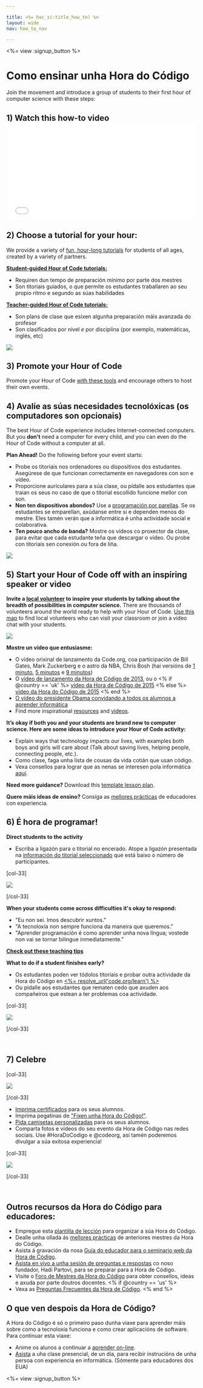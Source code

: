 ```yaml
---

title: <%= hoc_s(:title_how_to) %>
layout: wide
nav: how_to_nav

---
```


<%= view :signup_button %>

# Como ensinar unha Hora do Código

Join the movement and introduce a group of students to their first hour of computer science with these steps:

## 1) Watch this how-to video <iframe width="500" height="255" src="//www.youtube.com/embed/SrnvvWDm73k" frameborder="0" allowfullscreen></iframe>
## 2) Choose a tutorial for your hour:

We provide a variety of [fun, hour-long tutorials](<%= resolve_url('https://code.org/learn') %>) for students of all ages, created by a variety of partners.

**[Student-guided Hour of Code tutorials:](<%= resolve_url("https://code.org/learn") %>)**

  * Requiren dun tempo de preparación mínimo por parte dos mestres
  * Son titoriais guiados, o que permite os estudantes traballaren ao seu propio ritmo e segundo as súas habilidades

**[Teacher-guided Hour of Code tutorials:](<%= resolve_url("https://code.org/educate/teacher-led") %>)**

  * Son plans de clase que esixen algunha preparación máis avanzada do profesor
  * Son clasificados por nivel *e* por disciplina (por exemplo, matemáticas, inglés, etc)

[![](/images/fit-700/tutorials.png)](<%= resolve_url('https://code.org/learn') %>)

## 3) Promote your Hour of Code

Promote your Hour of Code [with these tools](<%= resolve_url('/promote') %>) and encourage others to host their own events.

## 4) Avalíe as súas necesidades tecnolóxicas (os computadores son opcionais)

The best Hour of Code experience includes Internet-connected computers. But you **don’t** need a computer for every child, and you can even do the Hour of Code without a computer at all.

**Plan Ahead!** Do the following before your event starts:

  * Probe os titoriais nos ordenadores ou dispositivos dos estudantes. Asegúrese de que funcionan correctamente en navegadores con son e vídeo.
  * Proporcione auriculares para a súa clase, ou pídalle aos estudantes que traian os seus no caso de que o titorial escollido funcione mellor con son.
  * **Non ten dispositivos abondos?** Use a [programación por parellas](https://www.youtube.com/watch?v=vgkahOzFH2Q). Se os estudantes se emparellan, axúdanse entre si e dependen menos do mestre. Eles tamén verán que a informática é unha actividade social e colaborativa.
  * **Ten pouco ancho de banda?** Mostre os vídeos co proxector da clase, para evitar que cada estudante teña que descargar o vídeo. Ou probe con titoriais sen conexión ou fora de liña.

![](/images/fit-350/group_ipad.jpg)

## 5) Start your Hour of Code off with an inspiring speaker or video

**Invite a [local volunteer](https://code.org/volunteer/local) to inspire your students by talking about the breadth of possibilities in computer science.** There are thousands of volunteers around the world ready to help with your Hour of Code. [Use this map](https://code.org/volunteer/local) to find local volunteers who can visit your classroom or join a video chat with your students.

[![](/images/fit-300/volunteer-map.png)](<%= resolve_url('https://code.org/volunteer/local') %>)

**Mostre un vídeo que entusiasme:**

  * O vídeo orixinal de lanzamento da Code.org, coa participación de Bill Gates, Mark Zuckerberg e o astro da NBA, Chris Bosh (hai versións de [1 minuto](https://www.youtube.com/watch?v=qYZF6oIZtfc), [5 minutos](https://www.youtube.com/watch?v=nKIu9yen5nc) e [9 minutos](https://www.youtube.com/watch?v=dU1xS07N-FA))
  * O [vídeo de lanzamento da Hora de Código de 2013](https://www.youtube.com/watch?v=FC5FbmsH4fw), ou o <% if @country == 'uk' %> [vídeo da Hora de Código de 2015](https://www.youtube.com/watch?v=7L97YMYqLHc) <% else %> [vídeo da Hora do Código de 2015](https://www.youtube.com/watch?v=7L97YMYqLHc) <% end %>
  * [O vídeo do presidente Obama convidando a todos os alumnos a aprender informática](https://www.youtube.com/watch?v=6XvmhE1J9PY)
  * Find more inspirational [resources](<%= resolve_url('https://code.org/inspire') %>) and [videos](https://www.youtube.com/playlist?list=PLzdnOPI1iJNfpD8i4Sx7U0y2MccnrNZuP).

**It’s okay if both you and your students are brand new to computer science. Here are some ideas to introduce your Hour of Code activity:**

  * Explain ways that technology impacts our lives, with examples both boys and girls will care about (Talk about saving lives, helping people, connecting people, etc.).
  * Como clase, faga unha lista de cousas da vida cotián que usan código.
  * Vexa consellos para lograr que as nenas se interesen pola informática [aquí](<%= resolve_url('https://code.org/learn') %>).

**Need more guidance?** Download this [template lesson plan](/files/EducatorHourofCodeLessonPlanOutline.docx).

**Quere máis ideas de ensino?** Consiga as [mellores prácticas](http://www.slideshare.net/TeachCode/hour-of-code-best-practices-for-successful-educators-51273466) de educadores con experiencia.

## 6) É hora de programar!

**Direct students to the activity**

  * Escriba a ligazón para o titorial no encerado. Atope a ligazón presentada na [ información do titorial seleccionado](<%= resolve_url('https://code.org/learn') %>) que está baixo o número de participantes.

[col-33]

![](/images/fit-300/group_ar.jpg)

[/col-33]

**When your students come across difficulties it's okay to respond:**

  * "Eu non sei. Imos descubrir xuntos."
  * "A tecnoloxía non sempre funciona da maneira que queremos."
  * "Aprender programación é como aprender unha nova língua; vostede non vai se tornar bilingue inmediatamente."

**[Check out these teaching tips](http://www.code.org/files/CSTT_IntroducingCS.PDF)**

**What to do if a student finishes early?**

  * Os estudantes poden ver tódolos titoriais e probar outra actividade da Hora do Código en [<%= resolve_url('code.org/learn') %>](<%= resolve_url('https://code.org/learn') %>)
  * Ou pídalle aos estudantes que rematen cedo que axuden aos compañeiros que estean a ter problemas coa actividade.

[col-33]

![](/images/fit-250/highschoolgirls.jpeg)

[/col-33]

<p style="clear:both">
  &nbsp;
</p>

## 7) Celebre

[col-33]

![](/images/fit-300/boy-certificate.jpg)

[/col-33]

  * [Imprima certificados](<%= resolve_url('https://code.org/certificates') %>) para os seus alumnos.
  * Imprima pegatinas de [ "Fixen unha Hora do Código!"](<%= resolve_url('/promote/resources#stickers') %>).
  * [Pida camisetas personalizadas](http://blog.code.org/post/132608499493/hour-of-code-shirts-and-more) para os seus alumnos.
  * Comparta fotos e vídeos do seu evento da Hora de Código nas redes sociais. Use #HoraDoCodigo e @codeorg, así tamén poderemos divulgar a súa exitosa experiencia!

[col-33]

![](/images/fit-260/highlight-certificates.jpg)

[/col-33]

<p style="clear:both">
  &nbsp;
</p>

## Outros recursos da Hora do Código para educadores:

  * Empregue esta [plantilla de lección](/files/EducatorHourofCodeLessonPlanOutline.docx) para organizar a súa Hora do Código.
  * Dealle unha ollada ás [mellores prácticas](http://www.slideshare.net/TeachCode/hour-of-code-best-practices-for-successful-educators-51273466) de anteriores mestres da Hora do Código. 
  * Asista á gravación da nosa [Guía do educador para o seminario web da Hora de Código](https://youtu.be/EJeMeSW2-Mw).
  * [Asista en vivo a unha sesión de preguntas e respostas](http://www.eventbrite.com/e/ask-your-final-questions-and-prepare-for-the-2015-hour-of-code-with-codeorg-founder-hadi-partovi-tickets-17987437911) co noso fundador, Hadi Partovi, para se preparar para a Hora de Código.
  * Visite o [Foro de Mestres da Hora do Código](http://forum.code.org/c/plc/hour-of-code) para obter consellos, ideas e axuda por parte doutros docentes. <% if @country == 'us' %>
  * Vexa as [Preguntas Frecuentes da Hora de Código](https://support.code.org/hc/en-us/categories/200147083-Hour-of-Code). <% end %>

## O que ven despois da Hora de Código?

A Hora do Código é só o primeiro paso dunha viaxe para aprender máis sobre como a tecnoloxía funciona e como crear aplicacións de software. Para continuar esta viaxe:

  * Anime os alunos a continuar a [aprender on-line](<%= resolve_url('https://code.org/learn/beyond') %>).
  * [Asista](<%= resolve_url('https://code.org/professional-development-workshops') %>) a uha clase presencial, de un día, para recibir instrucións de unha persoa con experiencia en informática. (Sómente para educadores dos EUA)

<%= view :signup_button %>